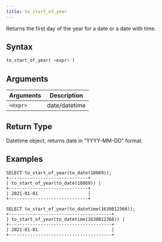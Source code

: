 ```yaml
---
title: to_start_of_year
---
```


Returns the first day of the year for a date or a date with time.

## Syntax

```sql
to_start_of_year( <expr> )
```

## Arguments

| Arguments   | Description |
| ----------- | ----------- |
| `<expr>` | date/datetime |

## Return Type

Datetime object, returns date in “YYYY-MM-DD” format.

## Examples

```
SELECT to_start_of_year(to_date(18869));
+------------------------------+
| to_start_of_year(to_date(18869)) |
+------------------------------+
| 2021-01-01                   |
+------------------------------+

SELECT to_start_of_year(to_datetime(1630812366));
+---------------------------------------+
| to_start_of_year(to_datetime(1630812366)) |
+---------------------------------------+
| 2021-01-01                            |
+---------------------------------------+
```
